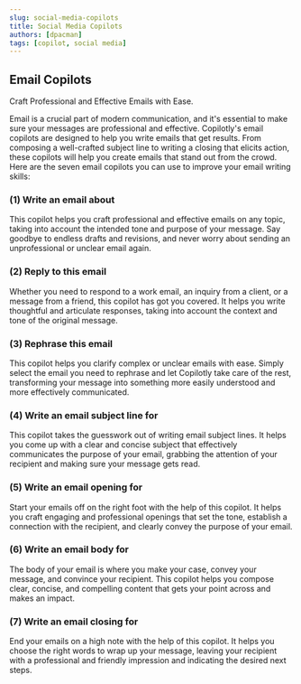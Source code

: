 ```yaml
---
slug: social-media-copilots
title: Social Media Copilots
authors: [dpacman]
tags: [copilot, social media]
---
```


## Email Copilots

Craft Professional and Effective Emails with Ease.

Email is a crucial part of modern communication, and it's essential to make sure your messages are professional and effective. Copilotly's email copilots are designed to help you write emails that get results. From composing a well-crafted subject line to writing a closing that elicits action, these copilots will help you create emails that stand out from the crowd. Here are the seven email copilots you can use to improve your email writing skills:

### (1) Write an email about

This copilot helps you craft professional and effective emails on any topic, taking into account the intended tone and purpose of your message. Say goodbye to endless drafts and revisions, and never worry about sending an unprofessional or unclear email again.

### (2) Reply to this email

Whether you need to respond to a work email, an inquiry from a client, or a message from a friend, this copilot has got you covered. It helps you write thoughtful and articulate responses, taking into account the context and tone of the original message.

### (3) Rephrase this email

This copilot helps you clarify complex or unclear emails with ease. Simply select the email you need to rephrase and let Copilotly take care of the rest, transforming your message into something more easily understood and more effectively communicated.

### (4) Write an email subject line for

This copilot takes the guesswork out of writing email subject lines. It helps you come up with a clear and concise subject that effectively communicates the purpose of your email, grabbing the attention of your recipient and making sure your message gets read.

### (5) Write an email opening for

Start your emails off on the right foot with the help of this copilot. It helps you craft engaging and professional openings that set the tone, establish a connection with the recipient, and clearly convey the purpose of your email.

### (6) Write an email body for

The body of your email is where you make your case, convey your message, and convince your recipient. This copilot helps you compose clear, concise, and compelling content that gets your point across and makes an impact.

### (7) Write an email closing for

End your emails on a high note with the help of this copilot. It helps you choose the right words to wrap up your message, leaving your recipient with a professional and friendly impression and indicating the desired next steps.
